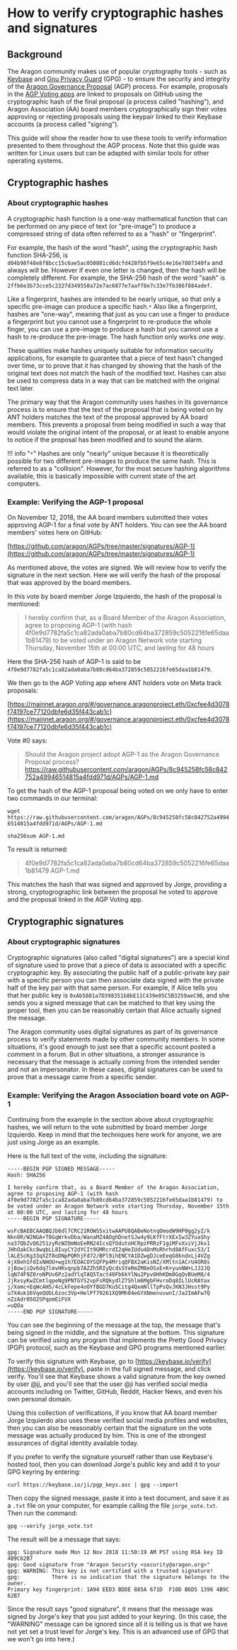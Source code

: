 # How to verify cryptographic hashes and signatures

## Background

The Aragon community makes use of popular cryptography tools - such as [Keybase](https://keybase.io) and [Gnu Privacy Guard](https://www.gnupg.org/) (GPG) - to ensure the security and integrity of the [Aragon Governance Proposal](https://wiki.aragon.org/documentation/governance/) (AGP) process. For example, proposals in the [AGP Voting apps](https://mainnet.aragon.org/#/governance.aragonproject.eth/0xcfee4d3078f74197ce77120dbfe6d35f443cab1c) are linked to proposals on GitHub using the cryptographic hash of the final proposal (a process called "hashing"), and Aragon Association (AA) board members cryptographically sign their votes approving or rejecting proposals using the keypair linked to their Keybase accounts (a process called "signing").

This guide will show the reader how to use these tools to verify information presented to them throughout the AGP process. Note that this guide was written for Linux users but can be adapted with similar tools for other operating systems.

## Cryptographic hashes

### About cryptographic hashes
A cryptographic hash function is a one-way mathematical function that can be performed on any piece of text (or "pre-image") to produce a compressed string of data often referred to as a "hash" or "fingerprint".

For example, the hash of the word "hash", using the cryptographic hash function SHA-256, is `d04b98f48e8f8bcc15c6ae5ac050801cd6dcfd428fb5f9e65c4e16e7807340fa` and always will be. However if even one letter is changed, then the hash will be completely different. For example, the SHA-256 hash of the word "sash" is `2ffb6e3b73cce5c2327d349550a72e7ac6877e7aaff8e7c33e7fb386f884adef`.

Like a fingerprint, hashes are intended to be nearly unique, so that only a specific pre-image can produce a specific hash.`*` Also like a fingerprint, hashes are "one-way", meaning that just as you can use a finger to produce a fingerprint but you cannot use a fingerprint to re-produce the whole finger, you can use a pre-image to produce a hash but you cannot use a hash to re-produce the pre-image. The hash function only works _one way_.

These qualities make hashes uniquely suitable for information security applications, for example to guarantee that a piece of text hasn't changed over time, or to prove that it has changed by showing that the hash of the original text does not match the hash of the modified text. Hashes can also be used to compress data in a way that can be matched with the original text later.

The primary way that the Aragon community uses hashes in its governance process is to ensure that the text of the proposal that is being voted on by ANT holders matches the text of the proposal approved by AA board members. This prevents a proposal from being modified in such a way that would violate the original intent of the proposal, or at least to enable anyone to notice if the proposal has been modified and to sound the alarm.

!!! info "`*`"
    Hashes are only "nearly" unique because it is theoretically possible for two different pre-images to produce the same hash. This is referred to as a "collision". However, for the most secure hashing algorithms available, this is basically impossible with current state of the art computers.

### Example: Verifying the AGP-1 proposal

On November 12, 2018, the AA board members submitted their votes approving AGP-1 for a final vote by ANT holders. You can see the AA board members' votes here on GitHub:

[https://github.com/aragon/AGPs/tree/master/signatures/AGP-1](https://github.com/aragon/AGPs/tree/master/signatures/AGP-1)

As mentioned above, the votes are signed. We will review how to verify the signature in the next section. Here we will verify the hash of the proposal that was approved by the board members.

In this vote by board member Jorge Izquierdo, the hash of the proposal is mentioned:

> I hereby confirm that, as a Board Member of the Aragon Association, agree to proposing AGP-1 (with hash 4f0e9d7782fa5c1ca82ada0aba7b80cd64ba372859c5052216fe65daa1b81479) to be voted under an Aragon Network vote starting Thursday, November 15th at 00:00 UTC, and lasting for 48 hours

Here the SHA-256 hash of AGP-1 is said to be `4f0e9d7782fa5c1ca82ada0aba7b80cd64ba372859c5052216fe65daa1b81479`.

We then go to the AGP Voting app where ANT holders vote on Meta track proposals:

[https://mainnet.aragon.org/#/governance.aragonproject.eth/0xcfee4d3078f74197ce77120dbfe6d35f443cab1c](https://mainnet.aragon.org/#/governance.aragonproject.eth/0xcfee4d3078f74197ce77120dbfe6d35f443cab1c)

Vote #0 says:

> Should the Aragon project adopt AGP-1 as the Aragon Governance Proposal process?
> https://raw.githubusercontent.com/aragon/AGPs/8c945258fc58c842752a49946514815a4fdd971d/AGPs/AGP-1.md

To get the hash of the AGP-1 proposal being voted on we only have to enter two commands in our terminal:

`wget https://raw.githubusercontent.com/aragon/AGPs/8c945258fc58c842752a49946514815a4fdd971d/AGPs/AGP-1.md`

`sha256sum AGP-1.md`

To result is returned:

> 4f0e9d7782fa5c1ca82ada0aba7b80cd64ba372859c5052216fe65daa1b81479  AGP-1.md

This matches the hash that was signed and approved by Jorge, providing a strong, cryptogrographic link between the proposal he voted to approve and the proposal linked in the AGP Voting app.

## Cryptographic signatures

### About cryptographic signatures

Cryptographic signatures (also called "digital signatures") are a special kind of signature used to prove that a piece of data is associated with a specific cryptographic key. By associating the public half of a public-private key pair with a specific person you can then associate data signed with the private half of the key pair with that same person. For example, if Alice tells you that her public key is `0xAb5801a7D398351b8bE11C439e05C5B3259aeC9B`, and she sends you a signed message that can be matched to that key using the proper tool, then you can be reasonably certain that Alice actually signed the message.

The Aragon community uses digital signatures as part of its governance process to verify statements made by other community members. In some situations, it's good enough to just see that a specific account posted a comment in a forum. But in other situations, a stronger assurance is necessary that the message is actually coming from the intended sender and not an impersonator. In these cases, digital signatures can be used to prove that a message came from a specific sender.

### Example: Verifying the Aragon Association board vote on AGP-1

Continuing from the example in the section above about cryptographic hashes, we will return to the vote submitted by board member Jorge Izquierdo. Keep in mind that the techniques here work for anyone, we are just using Jorge as an example.

Here is the full text of the vote, including the signature:

```
-----BEGIN PGP SIGNED MESSAGE-----
Hash: SHA256

I hereby confirm that, as a Board Member of the Aragon Association, agree to proposing AGP-1 (with hash 4f0e9d7782fa5c1ca82ada0aba7b80cd64ba372859c5052216fe65daa1b81479) to be voted under an Aragon Network vote starting Thursday, November 15th at 00:00 UTC, and lasting for 48 hours
-----BEGIN PGP SIGNATURE-----

wsFcBAEBCAAQBQJb6dl7CRC21ROWS5xitwAAPU8QABeNotnqOmodW9HP0gg2yZ/k
Nkn0R/W2NGA+T8GqWrkvDba/WanaMZ4AOghDnetSJw4y9LKfFtrXExIw3ZYuaShy
na37QbZvQ6251zyRcWZOmNoEeRN24IcsQYOdutoHCRpzPRRzF1giMFvXxiVjJkx1
JHhOakCkc8wqbLL8IuyCY2dYCIt9GMRcrdI2qHeIUdu4DnMsRhrhd8AfFuxc53/I
lALEScKg33qXZf8oDNpPQRhjFd72/BPl9ihENCYA1DZwgDJceEeqG8kndxLj4VZg
4jX0ehSfdIxNHOU+wg1h7EOACOYSQFPp4MriqQFBX2aKisNZ/XMltn1ACrU4OR8s
zjBowjiQv6dq7lmvHKvqnpb7AZZh5RIyQcdsSYeRmZM8eOSxE+K+yunNW+LJJ2JQ
lqN74F9Z0roNPUv6Pz2adYlqTAQ5Tact40Fb6kYlNu2Ppv0HhKDm0GqQvBUeM8/4
JjRxsyKwZCmtlqpeNg9PNTGYS2vpFsRQkydlZ7Shlm6MgbFHvroDq8ILlUcRAYax
j/Xamc+EqWcAH5/4cLkFepe4oOYfBGD7Ku5Citg4QxmNllTpPsQvJKN3JHsst9Py
u7X4uk16VqeQUbL6zoc3Vp+HelPf79261XQ9Mh04eGYXNmenuvwnI/Ja2ImAFw7Q
nZzAdr05O2SPqomEiFVX
=uQOa
-----END PGP SIGNATURE-----
```

You can see the beginning of the message at the top, the message that's being signed in the middle, and the signature at the bottom. This signature can be verified using any program that implements the Pretty Good Privacy (PGP) protocol, such as the Keybase and GPG programs mentioned earlier.

To verify this signature with Keybase, go to [https://keybase.io/verify](https://keybase.io/verify), paste in the full signed message, and click verify. You'll see that Keybase shows a valid signature from the key owned by user [@ji](https://keybase.io/ji), and you'll see that the user @ji has verified social media accounts including on Twitter, GitHub, Reddit, Hacker News, and even his own personal domain.

Using this collection of verifications, if you know that AA board member Jorge Izquierdo also uses these verified social media profiles and websites, then you can also be reasonably certain that the signature on the vote message was actually produced by him. This is one of the strongest assurances of digital identity available today.

If you prefer to verify the signature yourself rather than use Keybase's hosted tool, then you can download Jorge's public key and add it to your GPG keyring by entering:

`curl https://keybase.io/ji/pgp_keys.asc | gpg --import`

Then copy the signed message, paste it into a text document, and save it as a `.txt` file on your computer, for example calling the file `jorge_vote.txt`. Then run the command:

`gpg --verify jorge_vote.txt`

The result will be a message that says:

```
gpg: Signature made Mon 12 Nov 2018 11:50:19 AM PST using RSA key ID 4B9C62B7
gpg: Good signature from "Aragon Security <security@aragon.org>"
gpg: WARNING: This key is not certified with a trusted signature!
gpg:          There is no indication that the signature belongs to the owner.
Primary key fingerprint: 1A94 EED3 BDDE 885A 671D  F10D B6D5 1396 4B9C 62B7
```

Since the result says "good signature", it means that the message was signed by Jorge's key that you just added to your keyring. (In this case, the "WARNING" message can be ignored since all it is telling us is that we have not yet set a trust level for Jorge's key. This is an advanced use of GPG that we won't go into here.)
